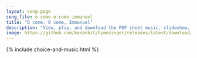 ```yaml
---
layout: song-page
song_file: o-come-o-come-immanuel
title: "O come, O come, Immanuel"
description: "View, play, and download the PDF sheet music, slideshow, and audio. Lyrics: O come, O come, Immanuel, and ransom captive Israel, that mourns in lonely exile here, until the Son of God appear.    Rejoice! Rejoice!   Immanuel sh... english christian winter 4part"
image: https://github.com/kenanbit/hymnsinger/releases/latest/download/o-come-o-come-immanuel-trad.png
---
```


{% include choice-and-music.html %}